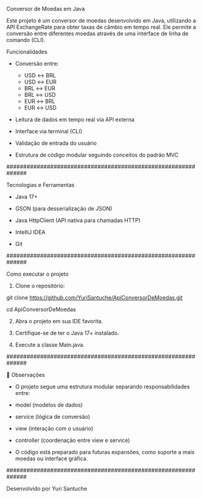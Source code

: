 Conversor de Moedas em Java

Este projeto é um conversor de moedas desenvolvido em Java, utilizando a API ExchangeRate para obter taxas de câmbio em tempo real. Ele permite a conversão entre diferentes moedas através de uma interface de linha de comando (CLI).

Funcionalidades

- Conversão entre:
  - USD ↔️ BRL
  - USD ↔️ EUR
  - BRL ↔️ EUR
  - BRL ↔️ USD
  - EUR ↔️ BRL
  - EUR ↔️ USD
    
- Leitura de dados em tempo real via API externa
- Interface via terminal (CLI)
- Validação de entrada do usuário
- Estrutura de código modular seguindo conceitos do padrão MVC

##############################################################

Tecnologias e Ferramentas

- Java 17+

- GSON (para desserialização de JSON)

- Java HttpClient (API nativa para chamadas HTTP)

- IntelliJ IDEA 

- Git

##############################################################

Como executar o projeto

1. Clone o repositório:

git clone https://github.com/YuriSantuche/ApiConversorDeMoedas.git

cd ApiConversorDeMoedas

2. Abra o projeto em sua IDE favorita.

3. Certifique-se de ter o Java 17+ instalado.

4. Execute a classe Main.java.

##############################################################

📌 Observações

- O projeto segue uma estrutura modular separando responsabilidades entre:

- model (modelos de dados)

- service (lógica de conversão)

- view (interação com o usuário)

- controller (coordenação entre view e service)

- O código está preparado para futuras expansões, como suporte a mais moedas ou interface gráfica.

##############################################################

Desenvolvido por Yuri Santuche
